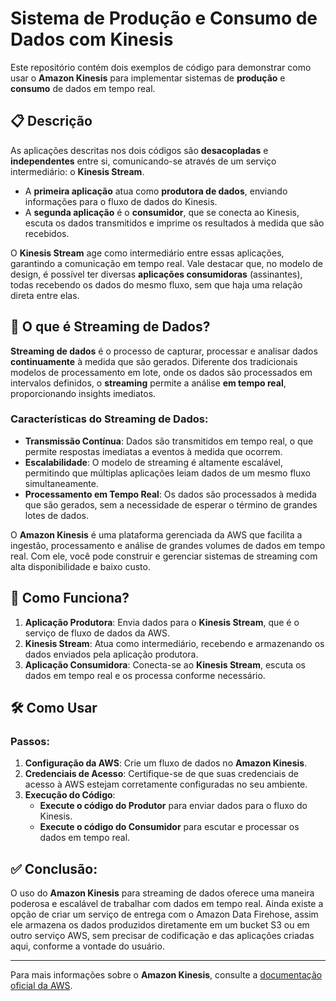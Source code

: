 # Sistema de Produção e Consumo de Dados com Kinesis

Este repositório contém dois exemplos de código para demonstrar como usar o **Amazon Kinesis** para implementar sistemas de **produção** e **consumo** de dados em tempo real.

## 📋 Descrição

As aplicações descritas nos dois códigos são **desacopladas** e **independentes** entre si, comunicando-se através de um serviço intermediário: o **Kinesis Stream**.

- A **primeira aplicação** atua como **produtora de dados**, enviando informações para o fluxo de dados do Kinesis.
- A **segunda aplicação** é o **consumidor**, que se conecta ao Kinesis, escuta os dados transmitidos e imprime os resultados à medida que são recebidos.

O **Kinesis Stream** age como intermediário entre essas aplicações, garantindo a comunicação em tempo real. Vale destacar que, no modelo de design, é possível ter diversas **aplicações consumidoras** (assinantes), todas recebendo os dados do mesmo fluxo, sem que haja uma relação direta entre elas.

## 🔄 O que é Streaming de Dados?

**Streaming de dados** é o processo de capturar, processar e analisar dados **continuamente** à medida que são gerados. Diferente dos tradicionais modelos de processamento em lote, onde os dados são processados em intervalos definidos, o **streaming** permite a análise **em tempo real**, proporcionando insights imediatos.

### Características do Streaming de Dados:
- **Transmissão Contínua**: Dados são transmitidos em tempo real, o que permite respostas imediatas a eventos à medida que ocorrem.
- **Escalabilidade**: O modelo de streaming é altamente escalável, permitindo que múltiplas aplicações leiam dados de um mesmo fluxo simultaneamente.
- **Processamento em Tempo Real**: Os dados são processados à medida que são gerados, sem a necessidade de esperar o término de grandes lotes de dados.

O **Amazon Kinesis** é uma plataforma gerenciada da AWS que facilita a ingestão, processamento e análise de grandes volumes de dados em tempo real. Com ele, você pode construir e gerenciar sistemas de streaming com alta disponibilidade e baixo custo.

## 🚀 Como Funciona?

1. **Aplicação Produtora**: Envia dados para o **Kinesis Stream**, que é o serviço de fluxo de dados da AWS.
2. **Kinesis Stream**: Atua como intermediário, recebendo e armazenando os dados enviados pela aplicação produtora.
3. **Aplicação Consumidora**: Conecta-se ao **Kinesis Stream**, escuta os dados em tempo real e os processa conforme necessário.


## 🛠️ Como Usar

### Passos:

1. **Configuração da AWS**: Crie um fluxo de dados no **Amazon Kinesis**.
2. **Credenciais de Acesso**: Certifique-se de que suas credenciais de acesso à AWS estejam corretamente configuradas no seu ambiente.
3. **Execução do Código**:
   - **Execute o código do Produtor** para enviar dados para o fluxo do Kinesis.
   - **Execute o código do Consumidor** para escutar e processar os dados em tempo real.

## ✅ Conclusão:

O uso do **Amazon Kinesis** para streaming de dados oferece uma maneira poderosa e escalável de trabalhar com dados em tempo real. Ainda existe a opção de criar um serviço de entrega com o Amazon Data Firehose, assim ele armazena os dados produzidos diretamente em um bucket S3 ou em outro serviço AWS, sem precisar de codificação e das aplicações criadas aqui, conforme a vontade do usuário.

---

Para mais informações sobre o **Amazon Kinesis**, consulte a [documentação oficial da AWS](https://aws.amazon.com/kinesis/).
